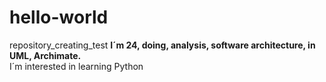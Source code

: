 # hello-world
repository_creating_test
<strong>I´m 24, doing, analysis, software architecture, in UML, Archimate.</strong><br>
I´m interested in learning Python
